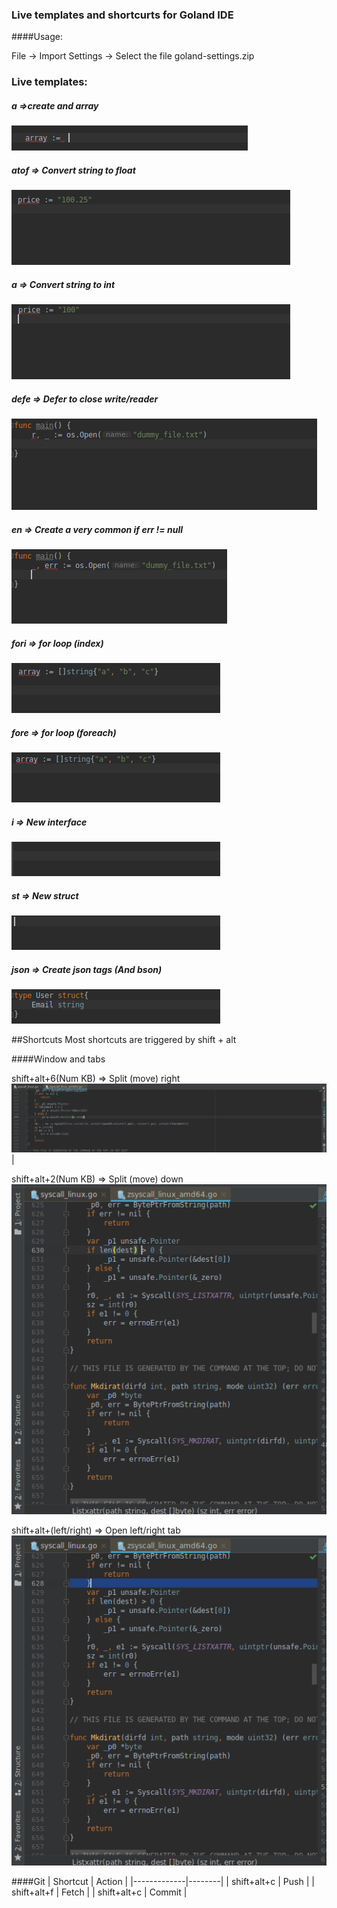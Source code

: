 ### Live templates and shortcurts for Goland IDE

####Usage:

File -> Import Settings -> Select the file goland-settings.zip

### Live templates:

##### a =>create and array
![a](imgs/a.gif)

##### atof => Convert string to float
![a](imgs/atof.gif)


##### a => Convert string to int
![a](imgs/atoi.gif)

##### defe => Defer to close write/reader
![a](imgs/defe.gif)

##### en => Create a very common if err != null
![a](imgs/en.gif)

##### fori => for loop (index)
![a](imgs/fori.gif)

##### fore => for loop (foreach)
![a](imgs/fore.gif)

##### i => New interface
![a](imgs/i.gif)

##### st => New struct
![a](imgs/st.gif)

##### json => Create json tags (And bson)
![a](imgs/json.gif)


##Shortcuts
Most shortcuts are triggered by shift + alt

####Window and tabs

shift+alt+6(Num KB)  => Split (move) right 
![a](imgs/move-r.gif)    |

shift+alt+2(Num KB) => Split (move) down   
![a](imgs/move-d.gif)

shift+alt+(left/right) => Open left/right tab 
![a](imgs/move-tabs.gif) 




####Git
| Shortcut    | Action |
|-------------|--------|
| shift+alt+c | Push   |
| shift+alt+f | Fetch  |
| shift+alt+c | Commit |
